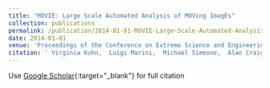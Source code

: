 ```yaml
---
title: "MOVIE: Large Scale Automated Analysis of MOVing ImagEs"
collection: publications
permalink: /publication/2014-01-01-MOVIE-Large-Scale-Automated-Analysis-of-MOVing-ImagEs
date: 2014-01-01
venue: 'Proceedings of the Conference on Extreme Science and Engineering Discovery Environment: Engaging Communities'
citation: ' Virginia Kuhn,  Luigi Marini,  Michael Simeone,  Alan Craig,  Liana Diesendruck,  Sandeep Puthanveetil,  David Bock, &quot;MOVIE: Large Scale Automated Analysis of MOVing ImagEs.&quot; Proceedings of the Conference on Extreme Science and Engineering Discovery Environment: Engaging Communities, 2014.'
---
```

Use [Google Scholar](https://scholar.google.com/scholar?q=MOVIE:+Large+Scale+Automated+Analysis+of+MOVing+ImagEs){:target="_blank"} for full citation